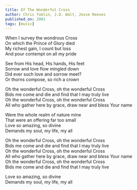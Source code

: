 ```yaml
---
title: Of The Wonderful Cross
author: Chris Tomlin, J.D. Walt, Jesse Reeves
published_on: 2001
tags: [music]
---
```


When I survey the wondrous Cross   
On which the Prince of Glory died   
My richest gain, I count but loss   
And pour contempt on all my pride   

See from His head, His hands, His feet   
Sorrow and love flow mingled down   
Did ever such love and sorrow meet?   
Or thorns compose, so rich a crown   

Oh the wonderful Cross, oh the wonderful Cross   
Bids me come and die and find that I may truly live   
Oh the wonderful Cross, oh the wonderful Cross   
All who gather here by grace, draw near and bless Your name   

Were the whole realm of nature mine   
That were an offering far too small   
Love so amazing, so divine   
Demands my soul, my life, my all   

Oh the wonderful Cross, oh the wonderful Cross   
Bids me come and die and find that I may truly live   
Oh the wonderful Cross, oh the wonderful Cross   
All who gather here by grace, draw near and bless Your name   
Oh the wonderful Cross, oh the wonderful Cross   
Bids me come and die and find that I may truly live   

Love so amazing, so divine   
Demands my soul, my life, my all   
